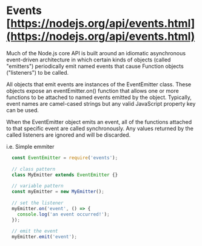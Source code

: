 # Events [https://nodejs.org/api/events.html](https://nodejs.org/api/events.html)

Much of the Node.js core API is built around an idiomatic asynchronous event-driven architecture in which certain kinds of objects (called "emitters") periodically emit named events that cause Function objects ("listeners") to be called.

All objects that emit events are instances of the EventEmitter class. These objects expose an eventEmitter.on() function that allows one or more functions to be attached to named events emitted by the object. Typically, event names are camel-cased strings but any valid JavaScript property key can be used.

When the EventEmitter object emits an event, all of the functions attached to that specific event are called synchronously. Any values returned by the called listeners are ignored and will be discarded.

i.e. Simple emmiter

```javascript
  const EventEmitter = require('events');
  
  // class pattern
  class MyEmitter extends EventEmitter {}
  
  // variable pattern 
  const myEmitter = new MyEmitter();
  
  // set the listener
  myEmitter.on('event', () => {
    console.log('an event occurred!');
  });
  
  // emit the event
  myEmitter.emit('event');
```  


